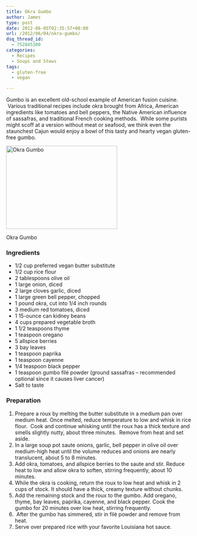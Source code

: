 ```yaml
---
title: Okra Gumbo
author: James
type: post
date: 2012-06-05T02:35:57+00:00
url: /2012/06/04/okra-gumbo/
dsq_thread_id:
  - 752845300
categories:
  - Recipes
  - Soups and Stews
tags:
  - gluten-free
  - vegan

---
```

Gumbo is an excellent old-school example of American fusion cuisine.  Various traditional recipes include okra brought from Africa, American ingredients like tomatoes and bell peppers, the Native American influence of sassafras, and traditional French cooking methods.  While some purists might scoff at a version without meat or seafood, we think even the staunchest Cajun would enjoy a bowl of this tasty and hearty vegan gluten-free gumbo.

<div id="attachment_898" style="width: 310px" class="wp-caption alignright">
  <a href="{{% mediaroot %}}uploads/2012/06/gumbo.jpg" rel="lightbox[890]"><img class="size-medium wp-image-898" title="Okra Gumbo" alt="Okra Gumbo" src="{{% mediaroot %}}uploads/2012/06/gumbo-300x225.jpg" width="300" height="225" srcset="{{% mediaroot %}}uploads/2012/06/gumbo-300x225.jpg 300w, {{% mediaroot %}}uploads/2012/06/gumbo-400x300.jpg 400w, {{% mediaroot %}}uploads/2012/06/gumbo.jpg 800w" sizes="(max-width: 300px) 100vw, 300px" /></a>
  
  <p class="wp-caption-text">
    Okra Gumbo
  </p>
</div>

### Ingredients

  * 1/2 cup preferred vegan butter substitute
  * 1/2 cup rice flour
  * 2 tablespoons olive oil
  * 1 large onion, diced
  * 2 large cloves garlic, diced
  * 1 large green bell pepper, chopped
  * 1 pound okra, cut into 1/4 inch rounds
  * 3 medium red tomatoes, diced
  * 1 15-ounce can kidney beans
  * 4 cups prepared vegetable broth
  * 1 1/2 teaspoons thyme
  * 1 teaspoon oregano
  * 5 allspice berries
  * 3 bay leaves
  * 1 teaspoon paprika
  * 1 teaspoon cayenne
  * 1/4 teaspoon black pepper
  * 1 teaspoon gumbo filé powder (ground sassafras &#8211; recommended optional since it causes liver cancer)
  * Salt to taste

### Preparation

  1. Prepare a roux by melting the butter substitute in a medium pan over medium heat. Once melted, reduce temperature to low and whisk in rice flour.  Cook and continue whisking until the roux has a thick texture and smells slightly nutty, about three minutes.  Remove from heat and set aside.
  2. In a large soup pot saute onions, garlic, bell pepper in olive oil over medium-high heat until the volume reduces and onions are nearly translucent, about 5 to 8 minutes.
  3. Add okra, tomatoes, and allspice berries to the saute and stir. Reduce heat to low and allow okra to soften, stirring frequently, about 10 minutes.
  4. While the okra is cooking, return the roux to low heat and whisk in 2 cups of stock. It should have a thick, creamy texture without chunks.
  5. Add the remaining stock and the roux to the gumbo. Add oregano, thyme, bay leaves, paprika, cayenne, and black pepper. Cook the gumbo for 20 minutes over low heat, stirring frequently.
  6.  After the gumbo has simmered, stir in filé powder and remove from heat.
  7. Serve over prepared rice with your favorite Louisiana hot sauce.
